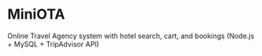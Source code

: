 # MiniOTA
Online Travel Agency system with hotel search, cart, and bookings (Node.js + MySQL + TripAdvisor API)
